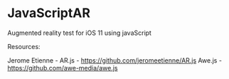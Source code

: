 # JavaScriptAR
Augmented reality test for iOS 11 using javaScript 


Resources:

Jerome Etienne - AR.js - https://github.com/jeromeetienne/AR.js
Awe.js - https://github.com/awe-media/awe.js
